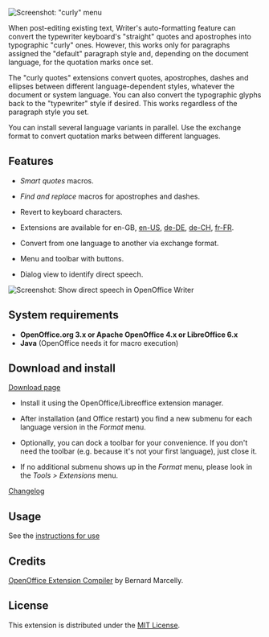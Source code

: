 ![Screenshot: "curly" menu](https://raw.githubusercontent.com/peter88213/curly-en-GB/master/docs/Screenshots/Menu-be.png)

When post-editing existing text, Writer's auto-formatting feature can convert the typewriter keyboard's "straight" quotes and apostrophes into typographic "curly" ones. However, this works only for paragraphs assigned the "default" paragraph style and, depending on the document language, for the quotation marks once set. 

The "curly quotes" extensions convert quotes, apostrophes, dashes and ellipses between different language-dependent styles, whatever the document or system language. You can also convert the typographic glyphs back to the "typewriter" style if desired. This works regardless of the paragraph style you set.

You can install several language variants in parallel. Use the exchange format to convert quotation marks between different languages.

## Features

* _Smart quotes_ macros.

* _Find and replace_ macros for apostrophes and dashes.

* Revert to keyboard characters.

* Extensions are available for 
 en-GB, 
 [en-US](https://peter88213.github.io/curly-en-US), 
 [de-DE](https://peter88213.github.io/curly-de-DE), 
 [de-CH](https://peter88213.github.io/curly-de-CH), 
 [fr-FR](https://peter88213.github.io/curly-fr-FR).


* Convert from one language to another via exchange format.

* Menu and toolbar with buttons.

* Dialog view to identify direct speech.

![Screenshot: Show direct speech in OpenOffice Writer](https://raw.githubusercontent.com/peter88213/curly-en-GB/master/docs/Screenshots/DirectSpeech-be.png)

## System requirements

* __OpenOffice.org 3.x or Apache OpenOffice 4.x or LibreOffice 6.x__
* __Java__ (OpenOffice needs it for macro execution)

## Download and install

[Download page](https://github.com/peter88213/curly-en-GB/releases/latest)

* Install it using the OpenOffice/Libreoffice extension manager.

* After installation (and Office restart) you find a new submenu for each language version in the *Format* menu.

* Optionally, you can dock a toolbar for your convenience. If you don't need the toolbar (e.g. because it's not your first language), just close it.

* If no additional submenu shows up in the *Format* menu, please look in the *Tools > Extensions* menu.

[Changelog](changelog)

## Usage

See the [instructions for use](usage)


## Credits

[OpenOffice Extension Compiler](https://wiki.openoffice.org/wiki/Extensions_Packager#Extension_Compiler) by Bernard Marcelly.

## License

This extension is distributed under the [MIT License](http://www.opensource.org/licenses/mit-license.php).